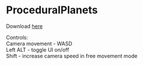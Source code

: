 # ProceduralPlanets


Download [here](https://github.com/x1EC7/ProceduralPlanets/releases/tag/1.0)


Controls:  
Camera movement - WASD  
Left ALT - toggle UI on/off  
Shift - increase camera speed in free movement mode
